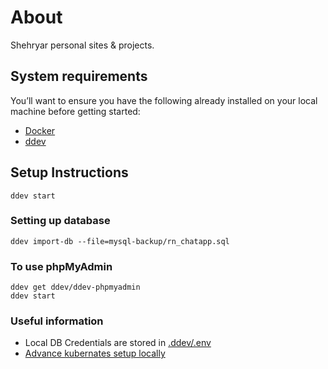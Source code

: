 # About

Shehryar personal sites & projects.

## System requirements
You’ll want to ensure you have the following already installed on your local machine before getting started:
* [Docker](https://docs.docker.com/get-docker/)
* [ddev](https://ddev.com/get-started/)

## Setup Instructions
```shell
ddev start
```

### Setting up database
```shell
ddev import-db --file=mysql-backup/rn_chatapp.sql
```
### To use phpMyAdmin
```shell
ddev get ddev/ddev-phpmyadmin
ddev start
```

### Useful information
- Local DB Credentials are stored in [.ddev/.env](.ddev/.env)
- [Advance kubernates setup locally](ADVANCE.MD)
